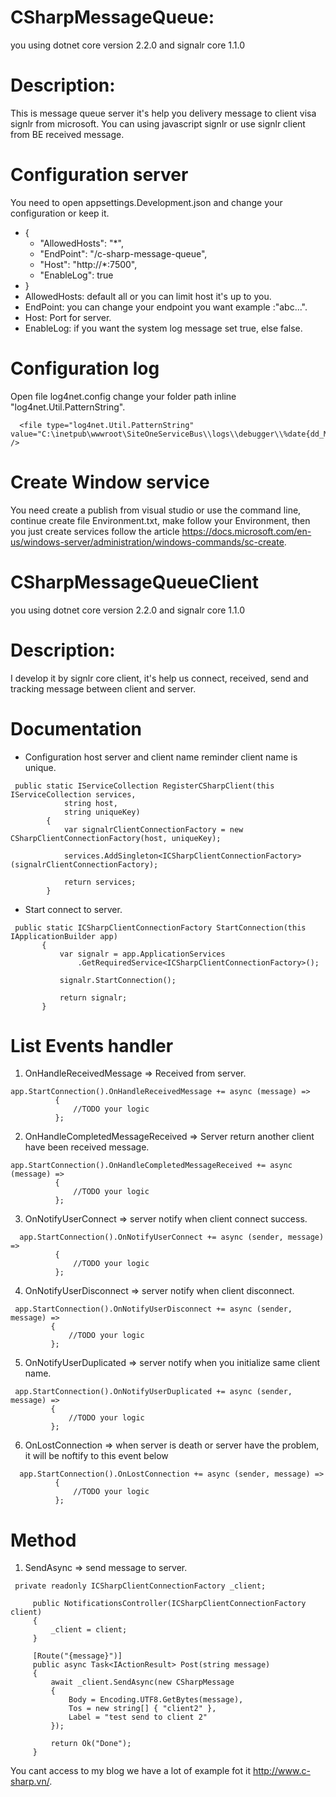 # CSharpMessageQueue: 
you using dotnet core version 2.2.0 and signalr core 1.1.0 
# Description:
This is message queue server it's help you delivery message to client visa signlr from microsoft. 
You can using javascript signlr or use signlr client from BE received message.
# Configuration server
You need to open appsettings.Development.json and change your configuration or keep it.
- {
  - "AllowedHosts": "*",
  - "EndPoint": "/c-sharp-message-queue",
  - "Host": "http://*:7500",
  - "EnableLog": true
- } 
- AllowedHosts: default all or you can limit host it's up to you.
- EndPoint: you can change your endpoint you want example :"abc...".
- Host: Port for server.
- EnableLog: if you want the system log message set true, else false.
# Configuration log
Open file log4net.config change your folder path inline "log4net.Util.PatternString".
```
  <file type="log4net.Util.PatternString" value="C:\inetpub\wwwroot\SiteOneServiceBus\\logs\\debugger\\%date{dd_MM_yyyy}.log" />
```
# Create Window service
You need create a publish from visual studio or use the command line, continue create file Environment.txt, make follow your Environment, then you just create services follow the article https://docs.microsoft.com/en-us/windows-server/administration/windows-commands/sc-create.
# CSharpMessageQueueClient
you using dotnet core version 2.2.0 and signalr core 1.1.0 
# Description:
I develop it by signlr core client, it's help us connect, received, send and tracking message between client and server.
# Documentation
- Configuration host server and client name reminder client name is unique.
```
 public static IServiceCollection RegisterCSharpClient(this IServiceCollection services,
            string host,
            string uniqueKey)
        {
            var signalrClientConnectionFactory = new CSharpClientConnectionFactory(host, uniqueKey);

            services.AddSingleton<ICSharpClientConnectionFactory>(signalrClientConnectionFactory);

            return services;
        }
```
- Start connect to server.
 ```
  public static ICSharpClientConnectionFactory StartConnection(this IApplicationBuilder app)
        {
            var signalr = app.ApplicationServices
                .GetRequiredService<ICSharpClientConnectionFactory>();

            signalr.StartConnection();

            return signalr;
        }
  ```
  # List Events handler
  1. OnHandleReceivedMessage => Received from server.
  ```
  app.StartConnection().OnHandleReceivedMessage += async (message) =>
            {
                //TODO your logic
            };
  ```
  2. OnHandleCompletedMessageReceived => Server return another client have been received message.
  ```
  app.StartConnection().OnHandleCompletedMessageReceived += async (message) => 
            {
                //TODO your logic
            };
  ```
  3. OnNotifyUserConnect => server notify when client connect success.
  ```
    app.StartConnection().OnNotifyUserConnect += async (sender, message) =>
            {
                //TODO your logic
            };
  ```
  4. OnNotifyUserDisconnect => server notify when client disconnect.
   ```
    app.StartConnection().OnNotifyUserDisconnect += async (sender, message) =>
            {
                //TODO your logic
            };
  ```
  5. OnNotifyUserDuplicated => server notify when you initialize same client name.
   ```
    app.StartConnection().OnNotifyUserDuplicated += async (sender, message) =>
            {
                //TODO your logic
            };
  ```
  6. OnLostConnection => when server is death or server have the problem, it will be noftify to this event below
  ```
    app.StartConnection().OnLostConnection += async (sender, message) =>
            {
                //TODO your logic
            };
  ```
  # Method
   1. SendAsync => send message to server.
   ```
    private readonly ICSharpClientConnectionFactory _client;

        public NotificationsController(ICSharpClientConnectionFactory client)
        {
            _client = client;
        }

        [Route("{message}")]
        public async Task<IActionResult> Post(string message)
        {
            await _client.SendAsync(new CSharpMessage
            {
                Body = Encoding.UTF8.GetBytes(message),
                Tos = new string[] { "client2" },
                Label = "test send to client 2"
            });

            return Ok("Done");
        }
   ```
  You cant access to my blog we have a lot of example fot it http://www.c-sharp.vn/.
